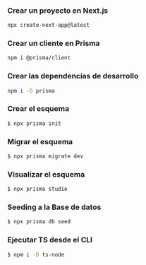 ### Crear un proyecto en Next.js
```bash
npx create-next-app@latest
```

### Crear un cliente en Prisma
```bash
npm i @prisma/client
```

### Crear las dependencias de desarrollo
```bash
npm i -D prisma
```

### Crear el esquema
```bash
$ npx prisma init
```

### Migrar el esquema
```bash
$ npx prisma migrate dev
```

### Visualizar el esquema
```bash
$ npx prisma studio
```

### Seeding a la Base de datos
```bash
$ npx prisma db seed
```
### Ejecutar TS desde el CLI
```bash
$ npm i -D ts-node
```